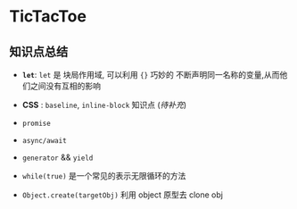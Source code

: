 # TicTacToe

## 知识点总结

- **`let`**: `let` 是 块局作用域, 可以利用 `{}` 巧妙的 不断声明同一名称的变量,从而他们之间没有互相的影响
- **CSS** : `baseline`, `inline-block` 知识点 (_待补充_)

- `promise`
- `async/await`
- `generator` && `yield`
- `while(true)` 是一个常见的表示无限循环的方法
- `Object.create(targetObj)` 利用 object 原型去 clone obj
